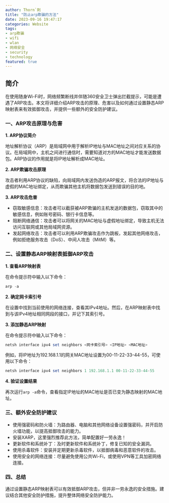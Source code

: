 ```yaml
---
author: Thorn`刺
title: "防止arp欺骗的方法"
date: 2023-09-16 19:47:17
categories: Website
tags:
- arp欺骗
- wifi
- wlan
- 网络安全
- security
- technology
featured: true
---
```


## 简介

在使用随身Wi-Fi时，网络频繁断线并伴随360安全卫士弹出拦截提示，可能是遭遇了ARP攻击。本文将详细介绍ARP攻击的原理、危害以及如何通过设置静态ARP映射表来有效抵御攻击，并提供一些额外的安全防护建议。

### 一、ARP攻击原理与危害

**1. ARP协议简介**

地址解析协议（ARP）是局域网中用于解析IP地址与MAC地址之间对应关系的协议。在局域网中，主机之间进行通信时，需要知道对方的MAC地址才能发送数据包。ARP协议的作用就是将IP地址解析成MAC地址。

**2. ARP欺骗攻击原理**

攻击者利用ARP协议的缺陷，向局域网内发送伪造的ARP报文，将合法的IP地址与虚假的MAC地址绑定，从而欺骗其他主机将数据包发送到错误的目的地。

**3. ARP攻击危害**

- 窃取敏感信息：攻击者可以截获被ARP欺骗的主机发送的数据包，窃取其中的敏感信息，例如账号密码、银行卡信息等。
- 阻断网络通信：攻击者可以将网关的MAC地址与虚假地址绑定，导致主机无法访问互联网或其他局域网资源。
- 发起网络攻击：攻击者可以利用ARP欺骗攻击作为跳板，发起其他网络攻击，例如拒绝服务攻击（DoS）、中间人攻击（MitM）等。

### 二、设置静态ARP映射表抵御ARP攻击

**1. 查看ARP映射表**

在命令提示符中输入以下命令：

```powershell
arp -a
```

**2. 确定网卡索引号**

在设置中找到当前使用的网络连接，查看其IPv4地址。然后，在ARP映射表中找到与该IPv4地址相同网段的接口，并记下其索引号。

**3. 添加静态ARP映射**

在命令提示符中输入以下命令：

```powershell
netsh interface ipv4 set neighbors <网卡索引号> <IP地址> <MAC地址>
```

例如，将IP地址为192.168.1.1的网关MAC地址设置为00-11-22-33-44-55，可使用以下命令：

```powershell
netsh interface ipv4 set neighbors 1 192.168.1.1 00-11-22-33-44-55
```

**4. 验证设置结果**

再次运行`arp -a`命令，查看指定IP地址的MAC地址是否已变为静态映射的MAC地址。

### 三、额外安全防护建议

- 使用强密码和防火墙：为路由器、电脑和其他网络设备设置强密码，并开启防火墙功能，以提高抵御攻击的能力。
- 安装XARP，这里强烈推荐此方法，简单配置好一劳永逸！
- 更新软件和系统补丁：及时更新软件和系统补丁，修复已知的安全漏洞。
- 使用杀毒软件：安装并定期更新杀毒软件，以抵御病毒和恶意软件的攻击。
- 使用安全的网络连接：尽量避免使用公共Wi-Fi，或使用VPN等工具加密网络连接。

### 四、总结

通过设置静态ARP映射表可以有效抵御ARP攻击，但并非一劳永逸的安全措施。建议结合其他安全防护措施，提升整体网络安全防护能力。
